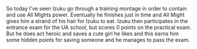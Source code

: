 So today I've seen Izuku go through a training montage in order to contain and use All Mights power. Eventually he finishes just in time and All Might gives him a strand of his hair for Izuku to eat. Izuku then participates in the entrance exam for the UA school, but scores 0 points on the practical exam. But he does act heroic and saves a cute girl he likes and this earns him some hidden points for saving someone and he manages to pass the exam.